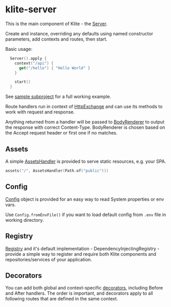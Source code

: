 # klite-server

This is the main component of Klite - the [Server](src/klite/Server.kt).

Create and instance, overriding any defaults using named constructor parameters, add contexts and routes, then start.

Basic usage:
```kt
  Server().apply {
    context("/api") {
      get("/hello") { "Hello World" }
    }

    start()
  }
```
See [sample subproject](../sample/src/Launcher.kt) for a full working example.

Route handlers run in context of [HttpExchange](src/klite/HttpExchange.kt) and can use its methods to work with
request and response.

Anything returned from a handler will be passed to [BodyRenderer](src/klite/Body.kt) to output the response with correct Content-Type. BodyRenderer is chosen based on the Accept request header or first one if no matches.

## Assets

A simple [AssetsHandler](src/klite/AssetsHandler.kt) is provided to serve static resources, e.g. your SPA.

```kt
assets("/", AssetsHandler(Path.of("public")))
```

## Config

[Config](src/klite/Config.kt) object is provided for an easy way to read System properties or env vars.

Use `Config.fromEnvFile()` if you want to load default config from `.env` file in working directory.

## Registry

[Registry](src/klite/Registry.kt) and it's default implementation - DependencyInjectingRegistry - provide
a simple way to register and require both Klite components and repositories/services of your application.

## Decorators

You can add both global and context-specific [decorators](src/klite/Decorator.kt), including Before and After handlers.
The order is important, and decorators apply to all following routes that are defined in the same context.
